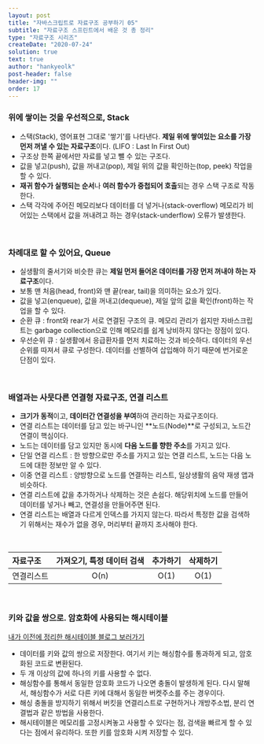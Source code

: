 ```yaml
---
layout: post
title: "자바스크립트로 자료구조 공부하기 05"
subtitle: "자료구조 스프린트에서 배운 것 총 정리"
type: "자료구조 시리즈"
createDate: "2020-07-24"
solution: true
text: true
author: "hankyeolk"
post-header: false
header-img: ""
order: 17
---
```


### 위에 쌓이는 것을 우선적으로, Stack

- 스택(Stack), 영어표현 그대로 '쌓기'를 나타낸다. **제일 위에 쌓여있는 요소를 가장 먼저 꺼낼 수 있는 자료구조**이다. (LIFO : Last In First Out)
- 구조상 한쪽 끝에서만 자료를 넣고 뺄 수 있는 구조다.
- 값을 넣고(push), 값을 꺼내고(pop), 제일 위의 값을 확인하는(top, peek) 작업을 할 수 있다.
- **재귀 함수가 실행되는 순서**나 **여러 함수가 중첩되어 호출**되는 경우 스택 구조로 작동한다.
- 스택 각각에 주어진 메모리보다 데이터를 더 넣거나(stack-overflow) 메모리가 비어있는 스택에서 값을 꺼내려고 하는 경우(stack-underflow) 오류가 발생한다.

<br>

### 차례대로 할 수 있어요, Queue

- 실생활의 줄서기와 비슷한 큐는 **제일 먼저 들어온 데이터를 가장 먼저 꺼내야 하는 자료구조**이다.
- 보통 맨 처음(head, front)와 맨 끝(rear, tail)을 의미하는 요소가 있다.
- 값을 넣고(enqueue), 값을 꺼내고(dequeue), 제일 앞의 값을 확인(front)하는 작업을 할 수 있다.
- 순환 큐 : front와 rear가 서로 연결된 구조의 큐. 메모리 관리가 쉽지만 자바스크립트는 garbage collection으로 인해 메모리를 쉽게 낭비하지 않다는 장점이 있다.
- 우선순위 큐 : 실생활에서 응급환자를 먼저 치료하는 것과 비슷하다. 데이터의 우선순위를 따져서 큐로 구성한다. 데이터를 선별하여 삽입해야 하기 때문에 번거로운 단점이 있다.

<br>

### 배열과는 사뭇다른 연결형 자료구조, 연결 리스트

- **크기가 동적**이고, **데이터간 연결성을 부여**하여 관리하는 자료구조이다.
- 연결 리스트는 데이터를 담고 있는 바구니인 **노드(Node)**로 구성되고, 노드간 연결이 핵심이다.
- 노드는 데이터를 담고 있지만 동시에 **다음 노드를 향한 주소**를 가지고 있다.
- 단일 연결 리스트 : 한 방향으로만 주소를 가지고 있는 연결 리스트, 노드는 다음 노드에 대한 정보만 알 수 있다.
- 이중 연결 리스트 : 양방향으로 노드를 연결하는 리스트, 일상생활의 음악 재생 앱과 비슷하다.
- 연결 리스트에 값을 추가하거나 삭제하는 것은 손쉽다. 해당위치에 노드를 만들어 데이터를 넣거나 빼고, 연결성을 만들어주면 된다.
- 연결 리스트는 배열과 다르게 인덱스를 가지지 않는다. 따라서 특정한 값을 검색하기 위해서는 재수가 없을 경우, 머리부터 끝까지 조사해야 한다.

<br>

| 자료구조   | 가져오기, 특정 데이터 검색 | 추가하기 | 삭제하기 |
| :--------- | :------------------------: | :------: | :------: |
| 연결리스트 |            O(n)            |   O(1)   |   O(1)   |

<br>

### 키와 값을 쌍으로. 암호화에 사용되는 해시테이블

[내가 이전에 정리한 해시테이블 블로그 보러가기](hankyeolk.github.io/algorithm/data-structure-series/16_HashTree)

- 데이터를 키와 값의 쌍으로 저장한다. 여기서 키는 해싱함수를 통과하게 되고, 암호화된 코드로 변환된다.
- 두 개 이상의 값에 하나의 키를 사용할 수 없다.
- 해싱함수를 통해서 동일한 암호화 코드가 나오면 충돌이 발생하게 된다. 다시 말해서, 해싱함수가 서로 다른 키에 대해서 동일한 버켓주소를 주는 경우이다.
- 해싱 충돌을 방지하기 위해서 버킷을 연결리스트로 구현하거나 개방주소법, 분리 연결법과 같은 방법을 사용한다.
- 해시테이블은 메모리를 고정시켜놓고 사용할 수 있다는 점, 검색을 빠르게 할 수 있다는 점에서 유리하다. 또한 키를 암호화 시켜 저장할 수 있다.
